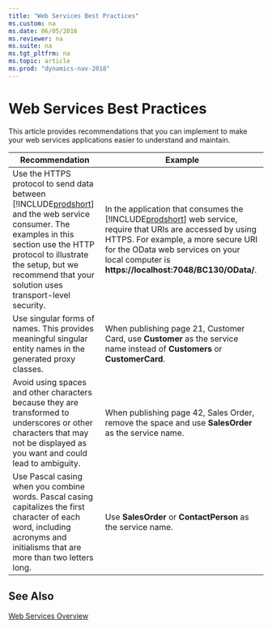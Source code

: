 ```yaml
---
title: "Web Services Best Practices"
ms.custom: na
ms.date: 06/05/2016
ms.reviewer: na
ms.suite: na
ms.tgt_pltfrm: na
ms.topic: article
ms.prod: "dynamics-nav-2018"
---
```

# Web Services Best Practices
This article provides recommendations that you can implement to make your web services applications easier to understand and maintain.  
  
|Recommendation|Example|  
|--------------------|-------------|  
|Use the HTTPS protocol to send data between [!INCLUDE[prodshort](../developer/includes/prodshort.md)] and the web service consumer. The examples in this section use the HTTP protocol to illustrate the setup, but we recommend that your solution uses transport-level security.|In the application that consumes the [!INCLUDE[prodshort](../developer/includes/prodshort.md)] web service, require that URIs are accessed by using HTTPS. For example, a more secure URI for the OData web services on your local computer is **https://localhost:7048/BC130/OData/**.|  
|Use singular forms of names. This provides meaningful singular entity names in the generated proxy classes.|When publishing page 21, Customer Card, use **Customer** as the service name instead of **Customers** or **CustomerCard**.|  
|Avoid using spaces and other characters because they are transformed to underscores or other characters that may not be displayed as you want and could lead to ambiguity.|When publishing page 42, Sales Order, remove the space and use **SalesOrder** as the service name.|  
|Use Pascal casing when you combine words. Pascal casing capitalizes the first character of each word, including acronyms and initialisms that are more than two letters long.|Use **SalesOrder** or **ContactPerson** as the service name.|

## See Also
[Web Services Overview](web-services.md)  